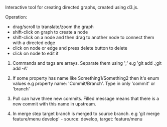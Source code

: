 Interactive tool for creating directed graphs, created using d3.js.

Operation:

* drag/scroll to translate/zoom the graph
* shift-click on graph to create a node
* shift-click on a node and then drag to another node to connect them with a directed edge
* click on node or edge and press delete button to delete
* click on node to edit it

1.  Commands and tags are arrays. Separate them using ';'
    e.g 'git add .;git add -A'

2.  If some property has name like Something1/Something2 then it's enum values
    e.g property name: 'Commit/Branch'. Type in only 'commit' or 'branch'

3.  Pull can have three new commits. Filled message means that there is
    a new commit with this name in upstream.

4.  In merge step target branch is merged to source branch.
    e.g 'git merge feature/menu develop' - source: develop, target: feature/menu
